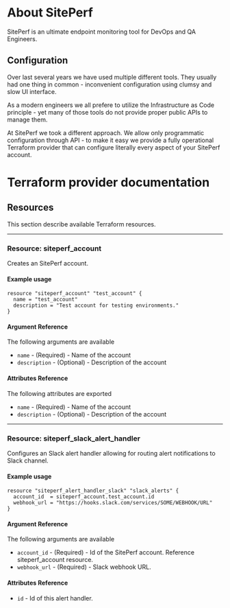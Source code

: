 # About SitePerf
SitePerf is an ultimate endpoint monitoring tool for DevOps and QA Engineers. 


## Configuration
Over last several years we have used multiple different tools. They usually had one thing in common - inconvenient configuration using clumsy and slow UI interface. 

As a modern engineers we all prefere to utilize the Infrastructure as Code principle - yet many of those tools do not provide proper public APIs to manage them. 

At SitePerf we took a different approach. We allow only programmatic configuration through API - to make it easy we provide a fully operational Terraform provider that can configure literally every aspect of your SitePerf account.


# Terraform provider documentation


## Resources

This section describe available Terraform resources.

---

### Resource: siteperf_account
Creates an SitePerf account. 

#### Example usage

```hcl
resource "siteperf_account" "test_account" {
  name = "test_account"
  description = "Test account for testing environments."
}
```

#### Argument Reference

The following arguments are available

* `name` - (Required) - Name of the account
* `description` - (Optional) - Description of the account


#### Attributes Reference

The following attributes are exported

* `name` - (Required) - Name of the account
* `description` - (Optional) - Description of the account

---

### Resource: siteperf_slack_alert_handler

Configures an Slack alert handler allowing for routing alert notifications to Slack channel. 

#### Example usage

```hcl
resource "siteperf_alert_handler_slack" "slack_alerts" {
  account_id  = siteperf_account.test_account.id
  webhook_url = "https://hooks.slack.com/services/SOME/WEBHOOK/URL"
}
```

#### Argument Reference

The following arguments are available

* `account_id` - (Required) - Id of the SitePerf account. Reference siteperf_account resource.
* `webhook_url` - (Required) - Slack webhook URL.

#### Attributes Reference

* `id` - Id of this alert handler. 









